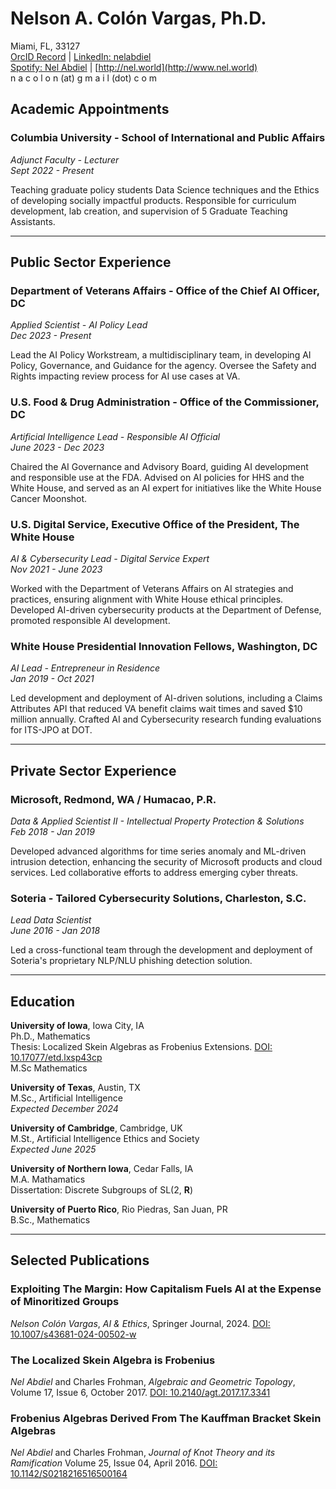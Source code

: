 # Nelson A. Colón Vargas, Ph.D.

Miami, FL, 33127   
[OrcID Record](https://orcid.org/0009-0009-9038-7328) | [LinkedIn: nelabdiel](https://www.linkedin.com/in/nelabdiel/)  
[Spotify: Nel Abdiel](https://open.spotify.com/artist/73T51R2Kids9OM2jf3TxPG) | [http://nel.world](http://www.nel.world)  
n a c o l o n (at) g m a i l (dot) c o m  



## Academic Appointments



### Columbia University - School of International and Public Affairs
*Adjunct Faculty - Lecturer*  
*Sept 2022 - Present*

Teaching graduate policy students Data Science techniques and the Ethics of developing socially impactful products. Responsible for curriculum development, lab creation, and supervision of 5 Graduate Teaching Assistants.

<hr>

## Public Sector Experience



### Department of Veterans Affairs - Office of the Chief AI Officer, DC
*Applied Scientist - AI Policy Lead*  
*Dec 2023 - Present*

Lead the AI Policy Workstream, a multidisciplinary team, in developing AI Policy, Governance, and Guidance for the agency. Oversee the Safety and Rights impacting review process for AI use cases at VA.


### U.S. Food & Drug Administration - Office of the Commissioner, DC
*Artificial Intelligence Lead - Responsible AI Official*  
*June 2023 - Dec 2023*

Chaired the AI Governance and Advisory Board, guiding AI development and responsible use at the FDA. Advised on AI policies for HHS and the White House, and served as an AI expert for initiatives like the White House Cancer Moonshot.



### U.S. Digital Service, Executive Office of the President, The White House
*AI & Cybersecurity Lead - Digital Service Expert*  
*Nov 2021 - June 2023*

Worked with the Department of Veterans Affairs on AI strategies and practices, ensuring alignment with White House ethical principles. Developed AI-driven cybersecurity products at the Department of Defense, promoted responsible AI development.


### White House Presidential Innovation Fellows, Washington, DC
*AI Lead - Entrepreneur in Residence*  
*Jan 2019 - Oct 2021*

Led development and deployment of AI-driven solutions, including a Claims Attributes API that reduced VA benefit claims wait times and saved $10 million annually. Crafted AI and Cybersecurity research funding evaluations for ITS-JPO at DOT.

<hr>

## Private Sector Experience


### Microsoft, Redmond, WA / Humacao, P.R.
*Data & Applied Scientist II - Intellectual Property Protection & Solutions*  
*Feb 2018 - Jan 2019*

Developed advanced algorithms for time series anomaly and ML-driven intrusion detection, enhancing the security of Microsoft products and cloud services. Led collaborative efforts to address emerging cyber threats.


### Soteria - Tailored Cybersecurity Solutions, Charleston, S.C.
*Lead Data Scientist*  
*June 2016 - Jan 2018*

Led a cross-functional team through the development and deployment of Soteria's proprietary NLP/NLU phishing detection solution.

<hr>

## Education


**University of Iowa**, Iowa City, IA  
Ph.D., Mathematics  
Thesis: Localized Skein Algebras as Frobenius Extensions. [DOI: 10.17077/etd.lxsp43cp](https://doi.org/10.17077/etd.lxsp43cp)  
M.Sc Mathematics

**University of Texas**, Austin, TX  
M.Sc., Artificial Intelligence  
*Expected December 2024*

**University of Cambridge**, Cambridge, UK  
M.St., Artificial Intelligence Ethics and Society  
*Expected June 2025*

**University of Northern Iowa**, Cedar Falls, IA  
M.A. Mathamatics  
Dissertation: Discrete Subgroups of SL(2, **R**)  

**University of Puerto Rico**, Rio Piedras, San Juan, PR  
B.Sc., Mathematics  

<hr>

## Selected Publications


### Exploiting The Margin: How Capitalism Fuels AI at the Expense of Minoritized Groups
*Nelson Colón Vargas*, *AI & Ethics*, Springer Journal, 2024. [DOI: 10.1007/s43681-024-00502-w](https://link.springer.com/content/pdf/10.1007/s43681-024-00502-w)

### The Localized Skein Algebra is Frobenius
*Nel Abdiel* and Charles Frohman, *Algebraic and Geometric Topology*, Volume 17, Issue 6, October 2017. [DOI: 10.2140/agt.2017.17.3341](10.2140/agt.2017.17.3341)

### Frobenius Algebras Derived From The Kauffman Bracket Skein Algebras
*Nel Abdiel* and Charles Frohman, *Journal of Knot Theory and its Ramification* Volume 25, Issue 04, April 2016. [DOI: 10.1142/S0218216516500164](https://doi.org/10.1142/S0218216516500164)





